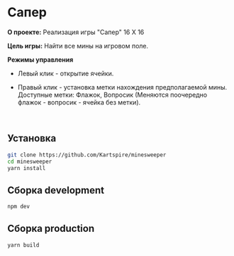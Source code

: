# Сапер

**О проекте:**
Реализация игры "Сапер" 16 Х 16<br>

**Цель игры:**
Найти все мины на игровом поле.<br>

**Режимы управления**<br>

- Левый клик - открытие ячейки.
- Правый клик - установка метки нахождения предполагаемой мины.<br>
  Доступные метки: Флажок, Вопросик (Меняются поочередно флажок - вопросик - ячейка без метки).

  <br>

## Установка

```bash
git clone https://github.com/Kartspire/minesweeper
cd minesweeper
yarn install
```

## Сборка development

```bash
npm dev
```

## Сборка production

```bash
yarn build
```
